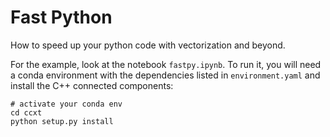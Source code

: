 # Fast Python

How to speed up your python code with vectorization and beyond.

For the example, look at the notebook `fastpy.ipynb`. To run it, you will need a conda environment with the
dependencies listed in `environment.yaml` and install the C++ connected components:
```
# activate your conda env
cd ccxt
python setup.py install
```
